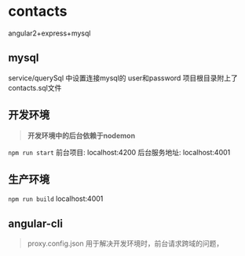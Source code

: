 
# contacts
angular2+express+mysql

## mysql
service/querySql 中设置连接mysql的 user和password
项目根目录附上了contacts.sql文件

## 开发环境
> **开发环境中的后台依赖于nodemon**

`npm run start`
前台项目: localhost:4200
后台服务地址: localhost:4001

## 生产环境
`npm run build`
localhost:4001

## angular-cli

> proxy.config.json 用于解决开发环境时，前台请求跨域的问题，




